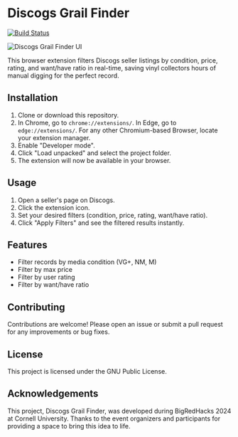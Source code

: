 # Discogs Grail Finder
[![Build Status](https://img.shields.io/badge/build-passing-brightgreen)](https://github.com/flyr102/discogs-grail-finder)

![Discogs Grail Finder UI](https://github.com/user-attachments/assets/2bf688a4-a9d8-4c76-88ff-a646133bf86f)

This browser extension filters Discogs seller listings by condition, price, rating, and want/have ratio in real-time, saving vinyl collectors hours of manual digging for the perfect record.

## Installation
1. Clone or download this repository.
2. In Chrome, go to `chrome://extensions/`. In Edge, go to `edge://extensions/`. For any other Chromium-based Browser, locate your extension manager.
3. Enable "Developer mode".
4. Click "Load unpacked" and select the project folder.
5. The extension will now be available in your browser.

## Usage
1. Open a seller's page on Discogs.
2. Click the extension icon.
3. Set your desired filters (condition, price, rating, want/have ratio).
4. Click "Apply Filters" and see the filtered results instantly.

## Features
- Filter records by media condition (VG+, NM, M)
- Filter by max price
- Filter by user rating
- Filter by want/have ratio

## Contributing
Contributions are welcome! Please open an issue or submit a pull request for any improvements or bug fixes.

## License
This project is licensed under the GNU Public License.

## Acknowledgements
This project, Discogs Grail Finder, was developed during BigRedHacks 2024 at Cornell University. Thanks to the event organizers and participants for providing a space to bring this idea to life.
